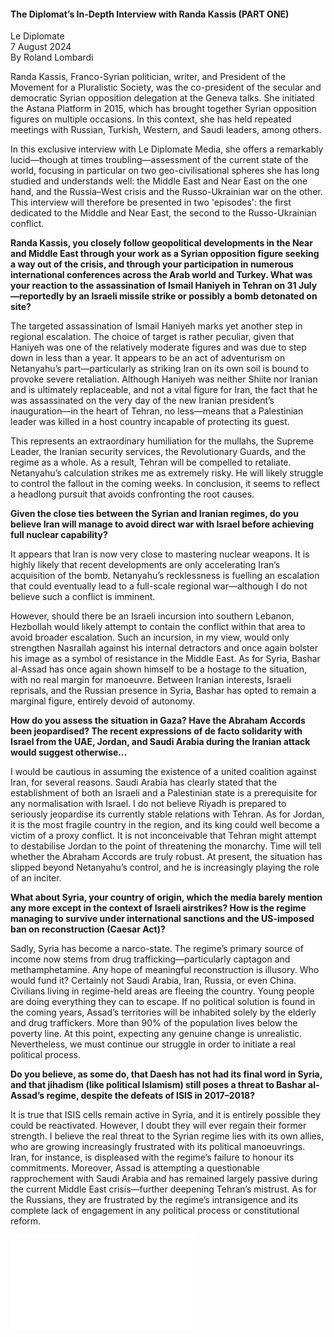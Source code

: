 <h4>The Diplomat’s In-Depth Interview with Randa Kassis (PART ONE)</h4>

Le Diplomate  
7 August 2024  
By Roland Lombardi  

Randa Kassis, Franco-Syrian politician, writer, and President of the Movement for a Pluralistic Society, was the co-president of the secular and democratic Syrian opposition delegation at the Geneva talks. She initiated the Astana Platform in 2015, which has brought together Syrian opposition figures on multiple occasions. In this context, she has held repeated meetings with Russian, Turkish, Western, and Saudi leaders, among others.

In this exclusive interview with Le Diplomate Media, she offers a remarkably lucid—though at times troubling—assessment of the current state of the world, focusing in particular on two geo-civilisational spheres she has long studied and understands well: the Middle East and Near East on the one hand, and the Russia–West crisis and the Russo-Ukrainian war on the other. This interview will therefore be presented in two 'episodes': the first dedicated to the Middle and Near East, the second to the Russo-Ukrainian conflict.

<b>Randa Kassis, you closely follow geopolitical developments in the Near and Middle East through your work as a Syrian opposition figure seeking a way out of the crisis, and through your participation in numerous international conferences across the Arab world and Turkey. What was your reaction to the assassination of Ismail Haniyeh in Tehran on 31 July—reportedly by an Israeli missile strike or possibly a bomb detonated on site?</b>

The targeted assassination of Ismail Haniyeh marks yet another step in regional escalation. The choice of target is rather peculiar, given that Haniyeh was one of the relatively moderate figures and was due to step down in less than a year. It appears to be an act of adventurism on Netanyahu’s part—particularly as striking Iran on its own soil is bound to provoke severe retaliation. Although Haniyeh was neither Shiite nor Iranian and is ultimately replaceable, and not a vital figure for Iran, the fact that he was assassinated on the very day of the new Iranian president’s inauguration—in the heart of Tehran, no less—means that a Palestinian leader was killed in a host country incapable of protecting its guest.

This represents an extraordinary humiliation for the mullahs, the Supreme Leader, the Iranian security services, the Revolutionary Guards, and the regime as a whole. As a result, Tehran will be compelled to retaliate. Netanyahu’s calculation strikes me as extremely risky. He will likely struggle to control the fallout in the coming weeks. In conclusion, it seems to reflect a headlong pursuit that avoids confronting the root causes.

<b>Given the close ties between the Syrian and Iranian regimes, do you believe Iran will manage to avoid direct war with Israel before achieving full nuclear capability?</b>

It appears that Iran is now very close to mastering nuclear weapons. It is highly likely that recent developments are only accelerating Iran’s acquisition of the bomb. Netanyahu’s recklessness is fuelling an escalation that could eventually lead to a full-scale regional war—although I do not believe such a conflict is imminent.

However, should there be an Israeli incursion into southern Lebanon, Hezbollah would likely attempt to contain the conflict within that area to avoid broader escalation. Such an incursion, in my view, would only strengthen Nasrallah against his internal detractors and once again bolster his image as a symbol of resistance in the Middle East. As for Syria, Bashar al-Assad has once again shown himself to be a hostage to the situation, with no real margin for manoeuvre. Between Iranian interests, Israeli reprisals, and the Russian presence in Syria, Bashar has opted to remain a marginal figure, entirely devoid of autonomy.

<b>How do you assess the situation in Gaza? Have the Abraham Accords been jeopardised? The recent expressions of de facto solidarity with Israel from the UAE, Jordan, and Saudi Arabia during the Iranian attack would suggest otherwise…</b>

I would be cautious in assuming the existence of a united coalition against Iran, for several reasons. Saudi Arabia has clearly stated that the establishment of both an Israeli and a Palestinian state is a prerequisite for any normalisation with Israel. I do not believe Riyadh is prepared to seriously jeopardise its currently stable relations with Tehran. As for Jordan, it is the most fragile country in the region, and its king could well become a victim of a proxy conflict. It is not inconceivable that Tehran might attempt to destabilise Jordan to the point of threatening the monarchy. Time will tell whether the Abraham Accords are truly robust. At present, the situation has slipped beyond Netanyahu’s control, and he is increasingly playing the role of an inciter.

<b>What about Syria, your country of origin, which the media barely mention any more except in the context of Israeli airstrikes? How is the regime managing to survive under international sanctions and the US-imposed ban on reconstruction (Caesar Act)?</b>

Sadly, Syria has become a narco-state. The regime’s primary source of income now stems from drug trafficking—particularly captagon and methamphetamine. Any hope of meaningful reconstruction is illusory. Who would fund it? Certainly not Saudi Arabia, Iran, Russia, or even China. Civilians living in regime-held areas are fleeing the country. Young people are doing everything they can to escape. If no political solution is found in the coming years, Assad’s territories will be inhabited solely by the elderly and drug traffickers. More than 90% of the population lives below the poverty line. At this point, expecting any genuine change is unrealistic. Nevertheless, we must continue our struggle in order to initiate a real political process.

<b>Do you believe, as some do, that Daesh has not had its final word in Syria, and that jihadism (like political Islamism) still poses a threat to Bashar al-Assad’s regime, despite the defeats of ISIS in 2017–2018?</b>

It is true that ISIS cells remain active in Syria, and it is entirely possible they could be reactivated. However, I doubt they will ever regain their former strength. I believe the real threat to the Syrian regime lies with its own allies, who are growing increasingly frustrated with its political manoeuvrings. Iran, for instance, is displeased with the regime’s failure to honour its commitments. Moreover, Assad is attempting a questionable rapprochement with Saudi Arabia and has remained largely passive during the current Middle East crisis—further deepening Tehran’s mistrust. As for the Russians, they are frustrated by the regime’s intransigence and its complete lack of engagement in any political process or constitutional reform.

![](12-lediplomate-7_8_2024.pdf)
<p></p>
